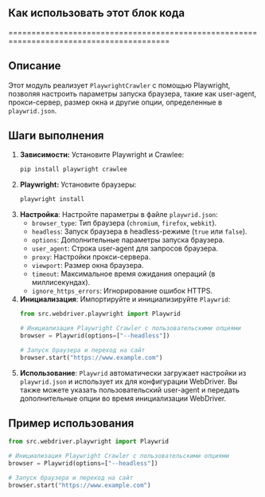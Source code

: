 ## Как использовать этот блок кода
=========================================================================================

Описание
-------------------------
Этот модуль реализует `PlaywrightCrawler` с помощью Playwright, позволяя настроить параметры запуска браузера, такие как user-agent, прокси-сервер, размер окна и другие опции, определенные в `playwrid.json`.

Шаги выполнения
-------------------------
1. **Зависимости:** Установите Playwright и Crawlee:
   ```bash
   pip install playwright crawlee
   ```
2. **Playwright:** Установите браузеры:
   ```bash
   playwright install
   ```
3. **Настройка**: Настройте параметры в файле `playwrid.json`:
   - `browser_type`: Тип браузера (`chromium`, `firefox`, `webkit`).
   - `headless`: Запуск браузера в headless-режиме (`true` или `false`).
   - `options`: Дополнительные параметры запуска браузера.
   - `user_agent`: Строка user-agent для запросов браузера.
   - `proxy`: Настройки прокси-сервера.
   - `viewport`: Размер окна браузера.
   - `timeout`: Максимальное время ожидания операций (в миллисекундах).
   - `ignore_https_errors`: Игнорирование ошибок HTTPS.
4. **Инициализация**: Импортируйте и инициализируйте `Playwrid`:
   ```python
   from src.webdriver.playwright import Playwrid

   # Инициализация Playwright Crawler с пользовательскими опциями
   browser = Playwrid(options=["--headless"])

   # Запуск браузера и переход на сайт
   browser.start("https://www.example.com")
   ```
5. **Использование**: `Playwrid` автоматически загружает настройки из `playwrid.json` и использует их для конфигурации WebDriver. Вы также можете указать пользовательский user-agent и передать дополнительные опции во время инициализации WebDriver.

Пример использования
-------------------------
```python
from src.webdriver.playwright import Playwrid

# Инициализация Playwright Crawler с пользовательскими опциями
browser = Playwrid(options=["--headless"])

# Запуск браузера и переход на сайт
browser.start("https://www.example.com")
```
